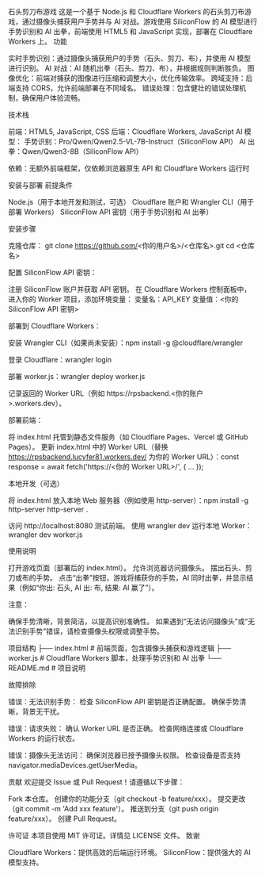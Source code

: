 石头剪刀布游戏
这是一个基于 Node.js 和 Cloudflare Workers 的石头剪刀布游戏，通过摄像头捕获用户手势并与 AI 对战。游戏使用 SiliconFlow 的 AI 模型进行手势识别和 AI 出拳，前端使用 HTML5 和 JavaScript 实现，部署在 Cloudflare Workers 上。
功能

实时手势识别：通过摄像头捕获用户的手势（石头、剪刀、布），并使用 AI 模型进行识别。
AI 对战：AI 随机出拳（石头、剪刀、布），并根据规则判断胜负。
图像优化：前端对捕获的图像进行压缩和调整大小，优化传输效率。
跨域支持：后端支持 CORS，允许前端部署在不同域名。
错误处理：包含健壮的错误处理机制，确保用户体验流畅。

技术栈

前端：HTML5, JavaScript, CSS
后端：Cloudflare Workers, JavaScript
AI 模型：
手势识别：Pro/Qwen/Qwen2.5-VL-7B-Instruct（SiliconFlow API）
AI 出拳：Qwen/Qwen3-8B（SiliconFlow API）


依赖：无额外前端框架，仅依赖浏览器原生 API 和 Cloudflare Workers 运行时

安装与部署
前提条件

Node.js（用于本地开发和测试，可选）
Cloudflare 账户和 Wrangler CLI（用于部署 Workers）
SiliconFlow API 密钥（用于手势识别和 AI 出拳）

安装步骤

克隆仓库：
git clone https://github.com/<你的用户名>/<仓库名>.git
cd <仓库名>


配置 SiliconFlow API 密钥：

注册 SiliconFlow 账户并获取 API 密钥。
在 Cloudflare Workers 控制面板中，进入你的 Worker 项目，添加环境变量：
变量名：API_KEY
变量值：<你的 SiliconFlow API 密钥>




部署到 Cloudflare Workers：

安装 Wrangler CLI（如果尚未安装）：npm install -g @cloudflare/wrangler


登录 Cloudflare：wrangler login


部署 worker.js：wrangler deploy worker.js


记录返回的 Worker URL（例如 https://rpsbackend.<你的账户>.workers.dev）。


部署前端：

将 index.html 托管到静态文件服务（如 Cloudflare Pages、Vercel 或 GitHub Pages）。
更新 index.html 中的 Worker URL（替换 https://rpsbackend.lucyfer81.workers.dev/ 为你的 Worker URL）：const response = await fetch('https://<你的 Worker URL>/', { ... });





本地开发（可选）

将 index.html 放入本地 Web 服务器（例如使用 http-server）：npm install -g http-server
http-server .


访问 http://localhost:8080 测试前端。
使用 wrangler dev 运行本地 Worker：wrangler dev worker.js



使用说明

打开游戏页面（部署后的 index.html）。
允许浏览器访问摄像头。
摆出石头、剪刀或布的手势。
点击“出拳”按钮，游戏将捕获你的手势，AI 同时出拳，并显示结果（例如“你出: 石头, AI 出: 布, 结果: AI 赢了”）。

注意：

确保手势清晰，背景简洁，以提高识别准确性。
如果遇到“无法访问摄像头”或“无法识别手势”错误，请检查摄像头权限或调整手势。

项目结构
├── index.html       # 前端页面，包含摄像头捕获和游戏逻辑
├── worker.js        # Cloudflare Workers 脚本，处理手势识别和 AI 出拳
└── README.md        # 项目说明

故障排除

错误：无法识别手势：
检查 SiliconFlow API 密钥是否正确配置。
确保手势清晰，背景无干扰。


错误：请求失败：
确认 Worker URL 是否正确。
检查网络连接或 Cloudflare Workers 的运行状态。


错误：摄像头无法访问：
确保浏览器已授予摄像头权限。
检查设备是否支持 navigator.mediaDevices.getUserMedia。



贡献
欢迎提交 Issue 或 Pull Request！请遵循以下步骤：

Fork 本仓库。
创建你的功能分支（git checkout -b feature/xxx）。
提交更改（git commit -m 'Add xxx feature'）。
推送到分支（git push origin feature/xxx）。
创建 Pull Request。

许可证
本项目使用 MIT 许可证。详情见 LICENSE 文件。
致谢

Cloudflare Workers：提供高效的后端运行环境。
SiliconFlow：提供强大的 AI 模型支持。
